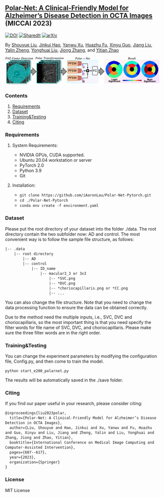 
## [Polar-Net: A Clinical-Friendly Model for Alzheimer’s Disease Detection in OCTA Images](https://arxiv.org/abs/xxxx) (MICCAI 2023)
[![DOI](https://img.shields.io/badge/DOI-10.1007/978--3--031--43990--2__57-darkyellow)](https://doi.org/10.1007/978-3-031-43990-2_57)
[![SharedIt](https://img.shields.io/badge/SharedIt-rdcu.be/dnwMc-darkyellow.svg)](https://rdcu.be/dnwMc)
[![arXiv](https://img.shields.io/badge/arXiv-xxxx-darkyellow.svg)](https://arxiv.org/abs/xxxx)

By [Shouyue Liu](https://github.com/iAaronLau), [Jinkui Hao](https://github.com/JinkuiH), [Yanwu Xu](https://scholar.google.com/citations?user=0jP8f7sAAAAJ&hl=zh-CN), [Huazhu Fu](https://scholar.google.com/citations?user=jCvUBYMAAAAJ&hl=zh-CN), [Xinyu Guo](https://github.com/Mr-Guowang), [Jiang Liu](https://scholar.google.com/citations?user=NHt3fUcAAAAJ&hl=zh-CN), [Yalin Zheng](https://scholar.google.com/citations?user=nKCHXTAAAAAJ&hl=zh-CN), [Yonghuai Liu](https://scholar.google.com/citations?user=8J-qVlQAAAAJ&hl=zh-CN), [Jiong Zhang](https://scholar.google.com/citations?user=UJKsxKkAAAAJ&hl=zh-CN), and [Yitian Zhao](https://scholar.google.com/citations?user=8mULu94AAAAJ&hl=zh-CN)

![image](https://github.com/iAaronLau/Polar-Net-Pytorch/blob/master/images/figflowchart5.png "Flowchart")



### Contents
1. [Requirements](#Requirements)
2. [Dataset](#Dataset)
3. [Training&Testing](#Training&Testing)
4. [Citing](#Citing)


### Requirements

1. System Requirements:
	- NVIDIA GPUs, CUDA supported.
	- Ubuntu 20.04 workstation or server
	- PyTorch 2.0 
	- Python 3.9
	- Git

2. Installation:
   - `git clone https://github.com/iAaronLau/Polar-Net-Pytorch.git`
   - `cd ./Polar-Net-Pytorch`
   - `conda env create -f environment.yaml`


### Dataset

Please put the root directory of your dataset into the folder ./data. The root directory contain the two subfolder now: AD and control. The most convenient way is to follow the sample file structure, as follows:

```
|-- .data
    |-- root directory
        |-- AD
        |-- control
            |-- ID_name
                |-- macular3_3 or 3x3
                    |-- *SVC.png
                    |-- *DVC.png
                    |-- *choriocapillaris.png or *CC.png
                    |-- ... 
```

You can also change the file structure. Note that you need to change the data processing function to ensure the data can be obtained correctly. 

Due to the method need the multiple inputs, i.e., SVC, DVC and choriocapillaris, so the most important thing is that you need specify the filter words for file name of SVC, DVC, and choriocapillaris. Please make sure the three filter words are in the right order.

### Training&Testing
You can change the experiment parameters by modifying the configuration file, Config.py,  and then come to train the model.

```
python start_e200_polarnet.py
```

The results will be automatically saved in the ./save folder.

### Citing 

If you find our paper useful in your research, please consider citing:

```
@inproceedings{liu2023polar,
  title={Polar-Net: A Clinical-Friendly Model for Alzheimer’s Disease Detection in OCTA Images},
  author={Liu, Shouyue and Hao, Jinkui and Xu, Yanwu and Fu, Huazhu and Guo, Xinyu and Liu, Jiang and Zheng, Yalin and Liu, Yonghuai and Zhang, Jiong and Zhao, Yitian},
  booktitle={International Conference on Medical Image Computing and Computer-Assisted Intervention},
  pages={607--617},
  year={2023},
  organization={Springer}
}
```

### License
MIT License
